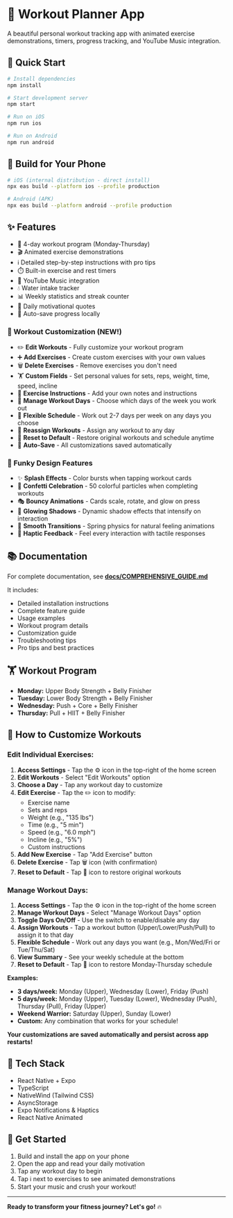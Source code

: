 # 💪 Workout Planner App

A beautiful personal workout tracking app with animated exercise demonstrations, timers, progress tracking, and YouTube Music integration.

## 🚀 Quick Start

```bash
# Install dependencies
npm install

# Start development server
npm start

# Run on iOS
npm run ios

# Run on Android
npm run android
```

## 📱 Build for Your Phone

```bash
# iOS (internal distribution - direct install)
npx eas build --platform ios --profile production

# Android (APK)
npx eas build --platform android --profile production
```

## ✨ Features

- 📅 4-day workout program (Monday-Thursday)
- 🎬 Animated exercise demonstrations
- ℹ️ Detailed step-by-step instructions with pro tips
- ⏱️ Built-in exercise and rest timers
- 🎵 YouTube Music integration
- 💧 Water intake tracker
- 📊 Weekly statistics and streak counter
- 💬 Daily motivational quotes
- 💾 Auto-save progress locally

### 📝 Workout Customization (NEW!)
- ✏️ **Edit Workouts** - Fully customize your workout program
- ➕ **Add Exercises** - Create custom exercises with your own values
- 🗑️ **Delete Exercises** - Remove exercises you don't need
- 🏋️ **Custom Fields** - Set personal values for sets, reps, weight, time, speed, incline
- 📝 **Exercise Instructions** - Add your own notes and instructions
- 📅 **Manage Workout Days** - Choose which days of the week you work out
- 🔄 **Flexible Schedule** - Work out 2-7 days per week on any days you choose
- 🔀 **Reassign Workouts** - Assign any workout to any day
- 🔄 **Reset to Default** - Restore original workouts and schedule anytime
- 💾 **Auto-Save** - All customizations saved automatically

### 🎨 Funky Design Features
- ✨ **Splash Effects** - Color bursts when tapping workout cards
- 🎊 **Confetti Celebration** - 50 colorful particles when completing workouts
- 🎭 **Bouncy Animations** - Cards scale, rotate, and glow on press
- 🌟 **Glowing Shadows** - Dynamic shadow effects that intensify on interaction
- 💫 **Smooth Transitions** - Spring physics for natural feeling animations
- 🎪 **Haptic Feedback** - Feel every interaction with tactile responses

## 📚 Documentation

For complete documentation, see **[docs/COMPREHENSIVE_GUIDE.md](docs/COMPREHENSIVE_GUIDE.md)**

It includes:
- Detailed installation instructions
- Complete feature guide
- Usage examples
- Workout program details
- Customization guide
- Troubleshooting tips
- Pro tips and best practices

## 🏋️ Workout Program

- **Monday:** Upper Body Strength + Belly Finisher
- **Tuesday:** Lower Body Strength + Belly Finisher
- **Wednesday:** Push + Core + Belly Finisher
- **Thursday:** Pull + HIIT + Belly Finisher

## 📝 How to Customize Workouts

### Edit Individual Exercises:
1. **Access Settings** - Tap the ⚙️ icon in the top-right of the home screen
2. **Edit Workouts** - Select "Edit Workouts" option
3. **Choose a Day** - Tap any workout day to customize
4. **Edit Exercise** - Tap the ✏️ icon to modify:
   - Exercise name
   - Sets and reps
   - Weight (e.g., "135 lbs")
   - Time (e.g., "5 min")
   - Speed (e.g., "6.0 mph")
   - Incline (e.g., "5%")
   - Custom instructions
5. **Add New Exercise** - Tap "Add Exercise" button
6. **Delete Exercise** - Tap 🗑️ icon (with confirmation)
7. **Reset to Default** - Tap 🔄 icon to restore original workouts

### Manage Workout Days:
1. **Access Settings** - Tap the ⚙️ icon in the top-right of the home screen
2. **Manage Workout Days** - Select "Manage Workout Days" option
3. **Toggle Days On/Off** - Use the switch to enable/disable any day
4. **Assign Workouts** - Tap a workout button (Upper/Lower/Push/Pull) to assign it to that day
5. **Flexible Schedule** - Work out any days you want (e.g., Mon/Wed/Fri or Tue/Thu/Sat)
6. **View Summary** - See your weekly schedule at the bottom
7. **Reset to Default** - Tap 🔄 icon to restore Monday-Thursday schedule

**Examples:**
- **3 days/week:** Monday (Upper), Wednesday (Lower), Friday (Push)
- **5 days/week:** Monday (Upper), Tuesday (Lower), Wednesday (Push), Thursday (Pull), Friday (Upper)
- **Weekend Warrior:** Saturday (Upper), Sunday (Lower)
- **Custom:** Any combination that works for your schedule!

**Your customizations are saved automatically and persist across app restarts!**

## 🔧 Tech Stack

- React Native + Expo
- TypeScript
- NativeWind (Tailwind CSS)
- AsyncStorage
- Expo Notifications & Haptics
- React Native Animated

## 💪 Get Started

1. Build and install the app on your phone
2. Open the app and read your daily motivation
3. Tap any workout day to begin
4. Tap ℹ️ next to exercises to see animated demonstrations
5. Start your music and crush your workout!

---

**Ready to transform your fitness journey? Let's go!** 🔥

